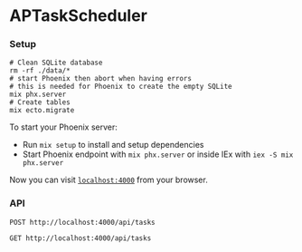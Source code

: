 # APTaskScheduler


### Setup

```shell
# Clean SQLite database
rm -rf ./data/*
# start Phoenix then abort when having errors
# this is needed for Phoenix to create the empty SQLite 
mix phx.server
# Create tables
mix ecto.migrate
```

To start your Phoenix server:

  * Run `mix setup` to install and setup dependencies
  * Start Phoenix endpoint with `mix phx.server` or inside IEx with `iex -S mix phx.server`

Now you can visit [`localhost:4000`](http://localhost:4000) from your browser.

### API

`POST http://localhost:4000/api/tasks`

`GET http://localhost:4000/api/tasks`
